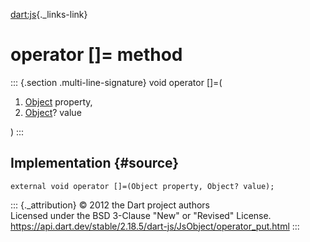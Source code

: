 [dart:js](../../dart-js/dart-js-library){._links-link}

operator \[\]= method
=====================

::: {.section .multi-line-signature}
void operator \[\]=(

1.  [Object](../../dart-core/object-class) property,
2.  [Object](../../dart-core/object-class)? value

)
:::

Implementation {#source}
--------------

``` {.language-dart data-language="dart"}
external void operator []=(Object property, Object? value);
```

::: {._attribution}
© 2012 the Dart project authors\
Licensed under the BSD 3-Clause \"New\" or \"Revised\" License.\
<https://api.dart.dev/stable/2.18.5/dart-js/JsObject/operator_put.html>
:::
